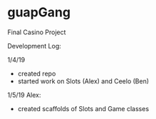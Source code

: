 # guapGang
Final Casino Project

Development Log:

1/4/19
- created repo
- started work on Slots (Alex) and Ceelo (Ben)

1/5/19
Alex:
- created scaffolds of Slots and Game classes
